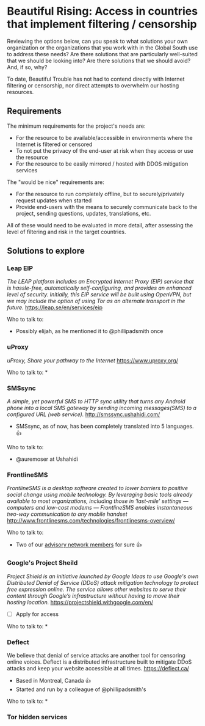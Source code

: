 Beautiful Rising: Access in countries that implement filtering / censorship
===========================================================================

Reviewing the options below, can you speak to what solutions your own organization or the organizations that you work with in the Global South use to address these needs? Are there solutions that are particularly well-suited that we should be looking into? Are there solutions that we should avoid? And, if so, why?

To date, Beautiful Trouble has not had to contend directly with Internet filtering or censorship, nor direct attempts to overwhelm our hosting resources.

## Requirements

The minimum requirements for the project's needs are:

* For the resource to be available/accessible in environments where the Internet is filtered or censored
* To not put the privacy of the end-user at risk when they access or use the resource
* For the resource to be easily mirrored / hosted with DDOS mitigation services

The "would be nice" requirements are:

* For the resource to run completely offline, but to securely/privately request updates when started
* Provide end-users with the means to securely communicate back to the project, sending questions, updates, translations, etc.

All of these would need to be evaluated in more detail, after assessing the level of filtering and risk in the target countries.

## Solutions to explore

### Leap EIP
_The LEAP platform includes an Encrypted Internet Proxy (EIP) service that is hassle-free, automatically self-configuring, and provides an enhanced level of security. Initially, this EIP service will be built using OpenVPN, but we may include the option of using Tor as an alternate transport in the future._
https://leap.se/en/services/eip

Who to talk to:
* Possibly elijah, as he mentioned it to @phillipadsmith once

### uProxy
_uProxy, Share your pathway to the Internet_
https://www.uproxy.org/

Who to talk to:
* 

### SMSsync 
_A simple, yet powerful SMS to HTTP sync utility that turns any Android phone into a local SMS gateway by sending incoming messages(SMS) to a configured URL (web service)._
http://smssync.ushahidi.com/

* SMSsync, as of now, has been completely translated into 5 languages. :thumbsup:

Who to talk to:
* @auremoser at Ushahidi

### FrontlineSMS
_FrontlineSMS is a desktop software created to lower barriers to positive social change using mobile technology. By leveraging basic tools already available to most organizations, including those in ‘last-mile’ settings — computers and low-cost modems — FrontlineSMS enables instantaneous two-way communication to any mobile handset_
http://www.frontlinesms.com/technologies/frontlinesms-overview/

Who to talk to:
* Two of our [advisory network members]() for sure :thumbsup:

### Google's Project Sheild
_Project Shield is an initiative launched by Google Ideas to use Google's own Distributed Denial of Service (DDoS) attack mitigation technology to protect free expression online. The service allows other websites to serve their content through Google’s infrastructure without having to move their hosting location._
https://projectshield.withgoogle.com/en/

* [ ] Apply for access

Who to talk to:
*  

### Deflect
We believe that denial of service attacks are another tool for censoring online voices. Deflect is a distributed infrastructure built to mitigate DDoS attacks and keep your website accessible at all times.
https://deflect.ca/

* Based in Montreal, Canada :thumbsup:
* Started and run by a colleague of @phillipadsmith's

Who to talk to:
* 

### Tor hidden services


[aadk]: http://actionaid.org
[bt]: http://beautifultrouble.org
[bsol]: http://beautifulsolutions.info
[brising]: http://beautifulrising.org
[advisorynetwork]: http://beautifulrising.org/news/#announcing-the-first-members-of-the-beautiful-rising-advisory-network
